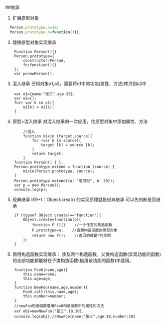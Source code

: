 ##继承
1. 扩展原型对象
``` javascript
  Person.prototype.a=10;
  Person.prototype.b=function(){};
```
2. 替换原型对象实现继承
```
	Function Person(){}
	Person.prototype={
		constructor:Person,
		fn:function(){}
	};
	var p=newPerson();
```
3. 混入继承
	已知对象o1,o2，需要将o1中的功能(属性、方法)拷贝到o2中
```
	var o1={name:"张三",age:20};
	var o2={};
	for( var k in o1){
		o2[k] = o1[k];
	}
```
4. 原型+混入继承
	对混入继承的一次应用，往原型对象中添加属性、方法
```
	    //混入
	    function mixin (target,source){
	        for (var k in source){
	            target [k] = source [k];
	        }
	        return target;
	    }
    function Person() { };
    Person.prototype.extend = function (source) {
        mixin(Person.prototype, source);
    }
    Person.prototype.extend({a: "啦啦啦", b: 39});
    var p = new Person();
    console.log(p);
```

5. 经典继承
	 IE9+)：Object:creat() 的实现原理就是经典继承
	可以先判断是否继承
```
	if (typeof Object.create!=="function"){
		Object.create=function(o){
			function F (){}    //一个任意的构造函数
			F.prototype=o;    //设置构造函数的原型对象
			return new F();    //返回的就是F的实例
		};
	}
```

6. 借用构造函数实现继承：
	涉及两个构造函数，父类构造函数(实现功能的函数)的全部功能都能够在子类构造函数(借用该功能的函数)中适用。
```
	function Foo6(name,age){
		this.name=name;
		this.age=age;
	}
	function NewFoo(name,age,number){
		Foo6.call(this,name,age);
		this.number=number;
	}
	//newFoo构造函数借用Foo6构造函数中的属性和方法
	var obj=newNewFoo("张三",18,10);
	console.log(obj);//NewFoo{name:"张三",age:18,number:10}
```